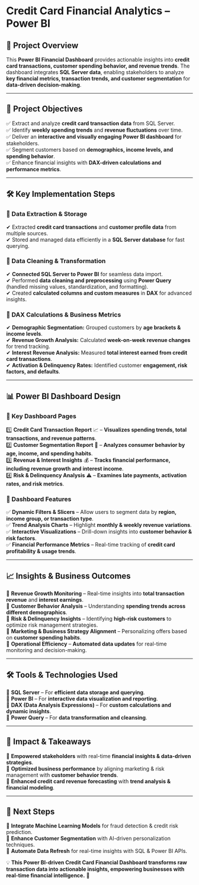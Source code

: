 # Credit Card Financial Analytics – Power BI

## 📌 Project Overview
This **Power BI Financial Dashboard** provides actionable insights into **credit card transactions, customer spending behavior, and revenue trends**. The dashboard integrates **SQL Server data**, enabling stakeholders to analyze **key financial metrics, transaction trends, and customer segmentation** for **data-driven decision-making**.

---

## 🎯 Project Objectives
✅ Extract and analyze **credit card transaction data** from SQL Server.  
✅ Identify **weekly spending trends** and **revenue fluctuations** over time.  
✅ Deliver an **interactive and visually engaging Power BI dashboard** for stakeholders.  
✅ Segment customers based on **demographics, income levels, and spending behavior**.  
✅ Enhance financial insights with **DAX-driven calculations and performance metrics**.  

---

## 🛠️ Key Implementation Steps

### 🔹 Data Extraction & Storage
✔ Extracted **credit card transactions** and **customer profile data** from multiple sources.  
✔ Stored and managed data efficiently in a **SQL Server database** for fast querying.  

### 🔹 Data Cleaning & Transformation
✔ **Connected SQL Server to Power BI** for seamless data import.  
✔ Performed **data cleaning and preprocessing** using **Power Query** (handled missing values, standardization, and formatting).  
✔ Created **calculated columns and custom measures** in **DAX** for advanced insights.  

### 🔹 DAX Calculations & Business Metrics
✔ **Demographic Segmentation:** Grouped customers by **age brackets & income levels**.  
✔ **Revenue Growth Analysis:** Calculated **week-on-week revenue changes** for trend tracking.  
✔ **Interest Revenue Analysis:** Measured **total interest earned from credit card transactions**.  
✔ **Activation & Delinquency Rates:** Identified customer **engagement, risk factors, and defaults**.  

---

## 📊 Power BI Dashboard Design

### 🔹 Key Dashboard Pages
1️⃣ **Credit Card Transaction Report** 📈 – **Visualizes spending trends, total transactions, and revenue patterns**.  
2️⃣ **Customer Segmentation Report** 👤 – **Analyzes consumer behavior by age, income, and spending habits**.  
3️⃣ **Revenue & Interest Insights** 💰 – **Tracks financial performance, including revenue growth and interest income**.  
4️⃣ **Risk & Delinquency Analysis** ⚠️ – **Examines late payments, activation rates, and risk metrics**.  

### 🔹 Dashboard Features
✅ **Dynamic Filters & Slicers** – Allow users to segment data by **region, income group, or transaction type**.  
✅ **Trend Analysis Charts** – Highlight **monthly & weekly revenue variations**.  
✅ **Interactive Visualizations** – Drill-down insights into **customer behavior & risk factors**.  
✅ **Financial Performance Metrics** – Real-time tracking of **credit card profitability & usage trends**.  

---

## 📈 Insights & Business Outcomes

🔹 **Revenue Growth Monitoring** – Real-time insights into **total transaction revenue** and **interest earnings**.  
🔹 **Customer Behavior Analysis** – Understanding **spending trends across different demographics**.  
🔹 **Risk & Delinquency Insights** – Identifying **high-risk customers** to optimize risk management strategies.  
🔹 **Marketing & Business Strategy Alignment** – Personalizing offers based on **customer spending habits**.  
🔹 **Operational Efficiency** – **Automated data updates** for real-time monitoring and decision-making.  

---

## 🛠️ Tools & Technologies Used

🔹 **SQL Server** – For **efficient data storage and querying**.  
🔹 **Power BI** – For **interactive data visualization and reporting**.  
🔹 **DAX (Data Analysis Expressions)** – For **custom calculations and dynamic insights**.  
🔹 **Power Query** – For **data transformation and cleansing**.  

---

## 🚀 Impact & Takeaways

🔹 **Empowered stakeholders** with real-time **financial insights & data-driven strategies**.  
🔹 **Optimized business performance** by aligning marketing & risk management with **customer behavior trends**.  
🔹 **Enhanced credit card revenue forecasting** with **trend analysis & financial modeling**.  

---

## 📢 Next Steps

🔹 **Integrate Machine Learning Models** for fraud detection & credit risk prediction.  
🔹 **Enhance Customer Segmentation** with AI-driven personalization techniques.  
🔹 **Automate Data Refresh** for real-time insights with SQL & Power BI APIs.  

💡 **This Power BI-driven Credit Card Financial Dashboard transforms raw transaction data into actionable insights, empowering businesses with real-time financial intelligence.** 🚀  
